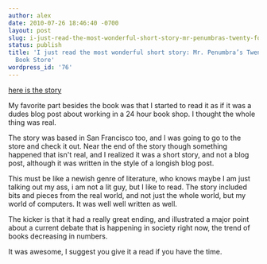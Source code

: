```yaml
---
author: alex
date: 2010-07-26 18:46:40 -0700
layout: post
slug: i-just-read-the-most-wonderful-short-story-mr-penumbras-twenty-four-hour-book-store
status: publish
title: 'I just read the most wonderful short story: Mr. Penumbra’s Twenty-Four-Hour
  Book Store'
wordpress_id: '76'
---
```


[here is the story](https://www.robinsloan.com/books/penumbra/short-story/)

My favorite part besides the book was that I started to read it as if it
was a dudes blog post about working in a 24 hour book shop. I thought
the whole thing was real.

The story was based in San Francisco too, and I was going to go to the
store and check it out. Near the end of the story though something
happened that isn't real, and I realized it was a short story, and not a
blog post, although it was written in the style of a longish blog post.

This must be like a newish genre of literature, who knows maybe I am
just talking out my ass, i am not a lit guy, but I like to read. The
story included bits and pieces from the real world, and not just the
whole world, but my world of computers. It was well well written as
well.

The kicker is that it had a really great ending, and illustrated a major
point about a current debate that is happening in society right now, the
trend of books decreasing in numbers.

It was awesome, I suggest you give it a read if you have the time.

